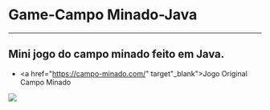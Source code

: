 <h1>Game-Campo Minado-Java</h1>

____________________________________________________
<h2>Mini jogo do campo minado feito em Java.</h2>

- <a href="https://campo-minado.com/" target"_blank">Jogo Original Campo Minado</a>
<img src="https://user-images.githubusercontent.com/103538940/163853154-4041f2ec-ef30-4447-9d2f-6a659c5f44aa.PNG">

